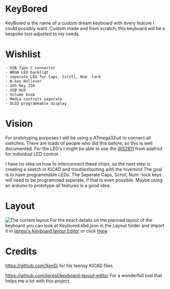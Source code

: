 # KeyBored
KeyBored is the name of a custom dream keyboard with every feature I could possibly want. Custom made and from scratch, this keyboard will be a bespoke tool adjusted to my needs.

# Wishlist

	- USB Type C connector
	- WRGB LED backligt
	- seperate LED for Caps, Scroll, Num -lock
	- N-key Rollover
	- 105 Key ISO
	- USB Hub
	- Volume knob
	- Media controls seperate
	- OLED programmable display

# Vision
For prototyping purposes I will be using a ATmega32u4 to connect all switches. There are loads of people who did this before, so this is well documented. 
For the LED's I might be able to use the [WS2811][1] from adafriut for individual LED control.  

I have no idea on how to interconnect these chips, so the next step is creating a sketch in KiCAD and troubleshooting with the hivemind
The goal is to have programmable LEDs. The Seperate Caps, Scroll, Num -lock keys will need to be programmed seperate, if that is even possible.
Maybe using an arduino to prototype all features is a good idea.
# Layout
![The current layout][2]
For the exact details on the planned layout of the keyboard you can look at Keybored.kbd.json in the Layout folder and import it in [ijprest's Keyboard layout Editor][3] or click [Here][4]

# Credits
https://github.com/XenGi		for his teensy KiCAD files.

https://github.com/ijprest/keyboard-layout-editor	For a wonderfull tool that helps me a lot with this project.


[1]: https://cdn-shop.adafruit.com/datasheets/WS2811.pdf
[2]: https://ptpimg.me/3b5760.png
[3]: http://www.keyboard-layout-editor.com/
[4]: http://bit.ly/2CwxKNn
